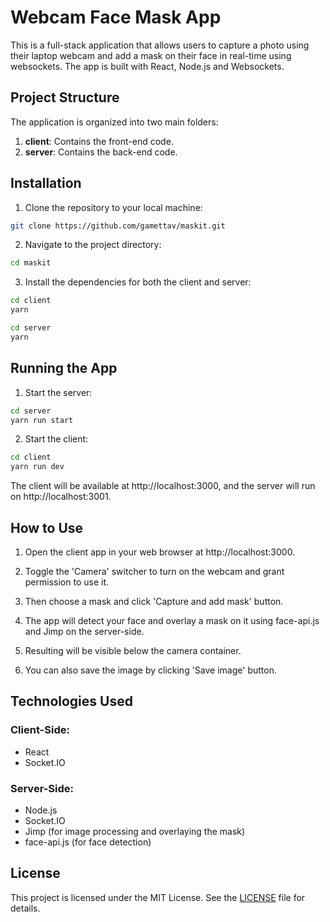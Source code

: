 # Webcam Face Mask App

This is a full-stack application that allows users to capture a photo using their laptop webcam and add a mask on their face in real-time using websockets. The app is built with React, Node.js and Websockets.

## Project Structure

The application is organized into two main folders:

1. **client**: Contains the front-end code.
2. **server**: Contains the back-end code.

## Installation

1. Clone the repository to your local machine:

```bash
git clone https://github.com/gamettav/maskit.git
```

2. Navigate to the project directory:

```bash
cd maskit
```

3. Install the dependencies for both the client and server:

```bash
cd client
yarn

cd server
yarn
```

## Running the App

1. Start the server:

```bash
cd server
yarn run start
```

2. Start the client:

```bash
cd client
yarn run dev
```

The client will be available at http://localhost:3000, and the server will run on http://localhost:3001.

## How to Use

1. Open the client app in your web browser at http://localhost:3000.

2. Toggle the 'Camera' switcher to turn on the webcam and grant permission to use it.

3. Then choose a mask and click 'Capture and add mask' button.

4. The app will detect your face and overlay a mask on it using face-api.js and Jimp on the server-side.

5. Resulting will be visible below the camera container.

6. You can also save the image by clicking 'Save image' button.

## Technologies Used

### Client-Side:

-  React
-  Socket.IO

### Server-Side:

-  Node.js
-  Socket.IO
-  Jimp (for image processing and overlaying the mask)
-  face-api.js (for face detection)

## License

This project is licensed under the MIT License. See the [LICENSE](LICENSE) file for details.
